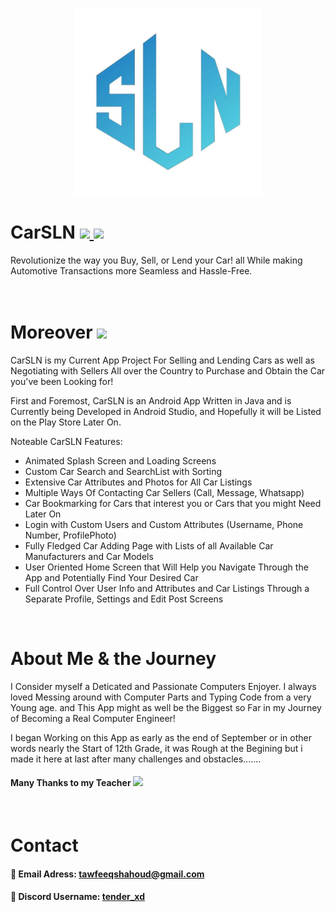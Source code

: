<a name="Top"></a>

<div align="center">
<img src="app/src/main/res/drawable/carsln_rounded.png" alt="CarSLN Logo" width="300"> 
</div>

<h1> CarSLN
        <a href="https://www.github.com/ItsTender">
            <img src="https://img.shields.io/badge/Dev-%40ItsTender-teal">
        </a>
        <a href="https://twitter.com/TenderOn240HZ">
            <img src="https://img.shields.io/badge/Social-%40TenderOn240HZ-blue">
        </a>
</h1>
<a> Revolutionize the way you Buy, Sell, or Lend your Car! all While making Automotive Transactions more Seamless and Hassle-Free. </a>


<br />
<br />
<br />


<h1> Moreover 
        <a href="https://www.github.com/ItsTender/CarSLN">
            <img src="https://img.shields.io/badge/CarSLN-grey">
        </a>
</h1>

CarSLN is my Current App Project For Selling and Lending Cars as well as Negotiating with Sellers All over the Country to Purchase and Obtain the Car you've been Looking for!

First and Foremost, CarSLN is an Android App Written in Java and is Currently being Developed in Android Studio, and Hopefully it will be Listed on the Play Store Later On.

Noteable CarSLN Features:

- Animated Splash Screen and Loading Screens
- Custom Car Search and SearchList with Sorting
- Extensive Car Attributes and Photos for All Car Listings
- Multiple Ways Of Contacting Car Sellers (Call, Message, Whatsapp)
- Car Bookmarking for Cars that interest you or Cars that you might Need Later On
- Login with Custom Users and Custom Attributes (Username, Phone Number, ProfilePhoto)
- Fully Fledged Car Adding Page with Lists of all Available  Car Manufacturers and Car Models
- User Oriented Home Screen that Will Help you Navigate Through the App and Potentially Find Your Desired Car
- Full Control Over User Info and Attributes and Car Listings Through a Separate Profile, Settings and Edit Post Screens


<br />

<h1> About  Me & the Journey </h1>

<a> I Consider myself a Deticated and Passionate Computers Enjoyer. I always loved Messing around with Computer Parts and Typing Code from a very Young age.
and This App might as well be the Biggest so Far in my Journey of Becoming a Real Computer Engineer! </a>

<a> I began Working on this App as early as the end of September or in other words nearly the Start of 12th Grade, it was Rough at the Begining but i made it here at last after many challenges and obstacles....... </a>

<h4> Many Thanks to my Teacher
        <a href="https://www.github.com/yamenr">
            <img src="https://img.shields.io/badge/Yamen Rock-white">
        </a>
</h4>


<br />

<h1> Contact </h1>

<h4> 📧 Email Adress:
        <a href="mailto:tawfeeqshahoud@gmail.com"> tawfeeqshahoud@gmail.com </a>
</h4>

<h4> 💬 Discord Username: 
     <a href="https://discord.com/"> tender_xd </a>
</h4>

















